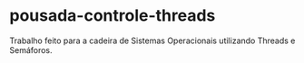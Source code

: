 # pousada-controle-threads
Trabalho feito para a cadeira de Sistemas Operacionais utilizando Threads e Semáforos.
